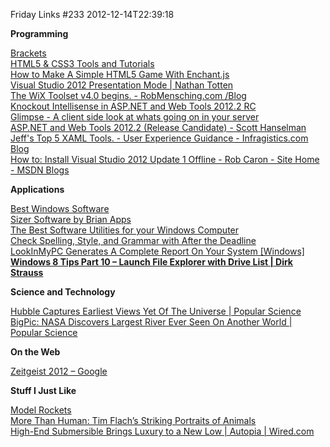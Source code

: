 Friday Links #233
2012-12-14T22:39:18

**Programming**

[Brackets](http://brackets.io/)   
[HTML5 & CSS3 Tools and Tutorials](http://webdirections.org/tools/#text-properties)   
[How to Make A Simple HTML5 Game With Enchant.js](http://www.raywenderlich.com/23370/how-to-make-a-simple-html5-game-with-enchant-js)   
[Visual Studio 2012 Presentation Mode | Nathan Totten](http://blog.ntotten.com/2012/12/13/visual-studio-2012-presentation-mode/)   
[The WiX Toolset v4.0 begins. - RobMensching.com /Blog](http://robmensching.com/blog/posts/2012/12/12/The-WiX-Toolset-v4.0-begins)   
[Knockout Intellisense in ASP.NET and Web Tools 2012.2 RC](http://blogs.msdn.com/b/webdev/archive/2012/12/13/knockout-intellisense-in-wte-1-2-rc.aspx)   
[Glimpse - A client side look at whats going on in your server](http://getglimpse.com/About)   
[ASP.NET and Web Tools 2012.2 (Release Candidate) - Scott Hanselman](http://www.hanselman.com/blog/ASPNETAndWebTools20122ReleaseCandidate.aspx)   
[Jeff's Top 5 XAML Tools. - User Experience Guidance - Infragistics.com Blog](http://www.infragistics.com/community/blogs/ux/archive/2012/12/11/jeffs-top-5-xaml-tools.aspx)   
[How to: Install Visual Studio 2012 Update 1 Offline - Rob Caron - Site Home - MSDN Blogs](http://blogs.msdn.com/b/robcaron/archive/2012/11/26/how-to-install-visual-studio-2012-update-1-offline.aspx)

**Applications**

[Best Windows Software](http://www.makeuseof.com/pages/best-windows-software)   
[Sizer Software by Brian Apps](http://www.brianapps.net/sizer/)   
[The Best Software Utilities for your Windows Computer](http://www.labnol.org/software/best-windows-utilities/26971/)   
[Check Spelling, Style, and Grammar with After the Deadline](http://www.polishmywriting.com/)   
[LookInMyPC Generates A Complete Report On Your System [Windows]](http://www.makeuseof.com/tag/lookinmypc-generates-a-complete-report-on-your-system-windows/)   
[**Windows 8 Tips Part 10 – Launch File Explorer with Drive List | Dirk Strauss**](http://www.dirkstrauss.com/how-to/windows-8-tips-part-10-launch-file-explorer-with-drive-list)

**Science and Technology**

[Hubble Captures Earliest Views Yet Of The Universe | Popular Science](http://www.popsci.com/science/article/2012-12/hubble-peers-back-cosmic-dawn-take-earliest-galaxy-census)   
[BigPic: NASA Discovers Largest River Ever Seen On Another World | Popular Science](http://www.popsci.com/science/article/2012-12/mini-nile-river-flows-saturns-moon-titan-largest-river-ever-seen-another-world)

**On the Web**

[Zeitgeist 2012 – Google](http://www.google.com/zeitgeist/2012/#the-world)

**Stuff I Just Like**

[Model Rockets](http://what-if.xkcd.com/24/)   
[More Than Human: Tim Flach’s Striking Portraits of Animals](http://www.brainpickings.org/index.php/2012/12/13/more-than-human-tim-flach/)   
[High-End Submersible Brings Luxury to a New Low | Autopia | Wired.com](http://www.wired.com/autopia/2012/12/c-explorer-5/)
